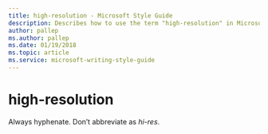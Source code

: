 ```yaml
---
title: high-resolution - Microsoft Style Guide
description: Describes how to use the term "high-resolution" in Microsoft content.
author: pallep
ms.author: pallep
ms.date: 01/19/2018
ms.topic: article
ms.service: microsoft-writing-style-guide
---
```


# high-resolution

Always hyphenate. Don’t abbreviate as *hi-res*. 
